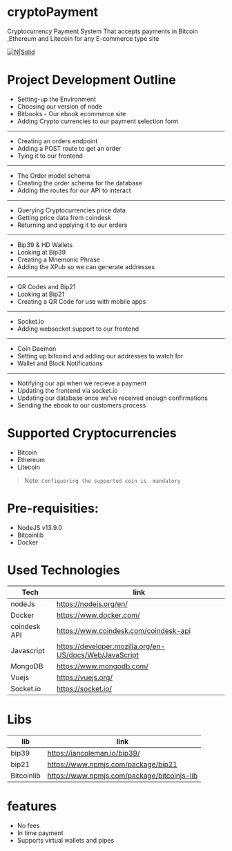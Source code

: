# cryptoPayment
Cryptocurrency Payment System That accepts payments in Bitcoin ,Ethereum and Litecoin for any E-commerce type site

[![N|Solid](https://cldup.com/dTxpPi9lDf.thumb.png)](https://nodesource.com/products/nsolid)

# Project Development Outline

- Setting-up the Environment 
- Choosing our version of node
- Bitbooks - Our ebook ecommerce site
- Adding Crypto currencies to our payment selection form
___

- Creating an orders endpoint
- Adding a POST route to get an order
- Tying it to our frontend
___


- The Order model schema
- Creating the order schema for the database
- Adding the routes for our API to interact
___

- Querying Cryptocurrencies price data
- Getting price data from coindesk
- Returning and applying it to our orders
___

- Bip39 & HD Wallets
- Looking at Bip39
- Creating a Mnemonic Phrase
- Adding the XPub so we can generate addresses
___

- QR Codes and Bip21
- Looking at Bip21
- Creating a QR Code for use with mobile apps
___

- Socket.io
- Adding websocket support to our frontend

___

- Coin Daemon
- Setting up bitcoind and adding our addresses to watch for
- Wallet and Block Notifications

---

- Notifying our api when we recieve a payment
- Updating the frontend via socket.io
- Updating our database once we've received enough confirmations
- Sending the ebook to our customers process


# Supported Cryptocurrencies
- Bitcoin
- Ethereum 
- Litecoin

> Note: `Configuering the supported coin is  mandatory ` 

# Pre-requisities:

- NodeJS v13.9.0
- Bitcoinlib 
- Docker

# Used Technologies

| Tech | link |
| ------ | ------ |
| nodeJs | https://nodejs.org/en/|
| Docker | https://www.docker.com/|
| coindesk API  | https://www.coindesk.com/coindesk-api |
| Javascript | https://developer.mozilla.org/en-US/docs/Web/JavaScript |
| MongoDB | https://www.mongodb.com/ |
| Vuejs | https://vuejs.org/ |
| Socket.io | https://socket.io/ |


# Libs
| lib | link |
| ------ | ------ |
| bip39 | https://iancoleman.io/bip39/ |
| bip21 | https://www.npmjs.com/package/bip21|
| Bitcoinlib |https://www.npmjs.com/package/bitcoinjs-lib|
  

  
# features 
- No fees 
- In time payment 
- Supports virtual wallets and pipes 
  
 
